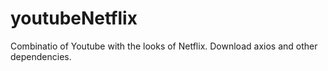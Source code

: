 # youtubeNetflix

Combinatio of Youtube with the looks of Netflix.
Download axios and other dependencies.
